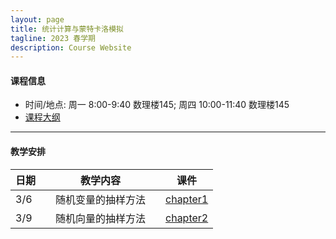 ```yaml
---
layout: page
title: 统计计算与蒙特卡洛模拟
tagline: 2023 春学期
description: Course Website
---
```


#### 课程信息
* 时间/地点: 周一 8:00-9:40 数理楼145; 周四 10:00-11:40 数理楼145
* [课程大纲](Lectures/syllabus_grad.pdf)

<!--
* 3/30 - 4/8的课程采用网络授课，视频及课件将上传到课程QQ群 (705856267) 
<img src="Lectures/QRcode.png" alt="统计计算2022春学期研究生交流群" style="height: 225px; width:200px;"/>
-->

---
#### 教学安排

| 日期 | | 教学内容 | |  课件  | 
|---------------|---|--------------------------------|---|----------|
| 3/6 || 随机变量的抽样方法 || [chapter1](Lectures/chapter1_handout.pdf) |
| 3/9 || 随机向量的抽样方法 || [chapter2](Lectures/chapter2_handout.pdf) |

<!--
| 3/16 || 随机向量的抽样方法 || [chapter2](Lectures/chapter2.pdf) [(handout)](Lectures/chapter2_handout.pdf) |
| 3/18 || 随机向量的抽样方法 || [chapter2](Lectures/chapter2.pdf) [(handout)](Lectures/chapter2_handout.pdf) |
| 3/23 (13:30 - 15:00) || 随机过程的抽样方法 || [chapter3](Lectures/chapter3.pdf) [(handout)](Lectures/chapter3_handout.pdf)  |
| 3/25 || Gibbs抽样 || [chapter4](Lectures/chapter4.pdf) [(handout)](Lectures/chapter4_handout.pdf) |
| 3/30 || MCMC算法 ||  |
| 4/1 || HMC, SMC算法 ||  |
| 4/6 || EM算法，梯度下降法 ||  |
| 4/8 || Newton算法，坐标下降法 ||  |
| 4/13 || 支持向量机 || [chapter11](Lectures/chapter11.pdf) [(handout)](Lectures/chapter11_handout.pdf) |
| 4/15 - 4/29 ||  论文报告  || [时间安排](https://docs.qq.com/sheet/DRHdUU1hIeVB5Z2ln?tab=BB08J2) |
-->
